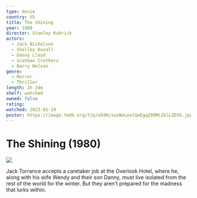 ```yaml
---
type: movie
country: US
title: The Shining
year: 1980
director: Stanley Kubrick
actors:
  - Jack Nicholson
  - Shelley Duvall
  - Danny Lloyd
  - Scatman Crothers
  - Barry Nelson
genre:
  - Horror
  - Thriller
length: 2h 24m
shelf: watched
owned: false
rating:
watched: 2023-01-29
poster: https://image.tmdb.org/t/p/w500/xazWoLealQwEgqZ89MLZklLZD3k.jpg
---
```


# The Shining (1980)

![](https://image.tmdb.org/t/p/w500/xazWoLealQwEgqZ89MLZklLZD3k.jpg)

Jack Torrance accepts a caretaker job at the Overlook Hotel, where he, along with his wife Wendy and their son Danny, must live isolated from the rest of the world for the winter. But they aren't prepared for the madness that lurks within.